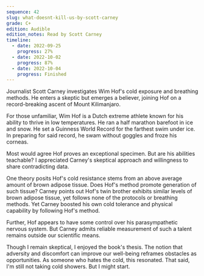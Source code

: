 ```yaml
---
sequence: 42
slug: what-doesnt-kill-us-by-scott-carney
grade: C+
edition: Audible
edition_notes: Read by Scott Carney
timeline:
  - date: 2022-09-25
    progress: 27%
  - date: 2022-10-02
    progress: 87%
  - date: 2022-10-04
    progress: Finished
---
```


Journalist Scott Carney investigates Wim Hof's cold exposure and breathing methods. He enters a skeptic but emerges a believer, joining Hof on a record-breaking ascent of Mount Kilimanjaro.

<!-- end -->

For those unfamiliar, Wim Hof is a Dutch extreme athlete known for his ability to thrive in low temperatures. He ran a half marathon barefoot in ice and snow. He set a Guinness World Record for the farthest swim under ice. In preparing for said record, he swam without goggles and froze his corneas.

Most would agree Hof proves an exceptional specimen. But are his abilities teachable? I appreciated Carney's skeptical approach and willingness to share contradicting data.

One theory posits Hof's cold resistance stems from an above average amount of brown adipose tissue. Does Hof's method promote generation of such tissue? Carney points out Hof's twin brother exhibits similar levels of brown adipose tissue, yet follows none of the protocols or breathing methods. Yet Carney boosted his own cold tolerance and physical capability by following Hof's method.

Further, Hof appears to have some control over his parasympathetic nervous system. But Carney admits reliable measurement of such a talent remains outside our scientific means.

Though I remain skeptical, I enjoyed the book's thesis. The notion that adversity and discomfort can improve our well-being reframes obstacles as opportunities. As someone who hates the cold, this resonated. That said, I'm still not taking cold showers. But I might start.
